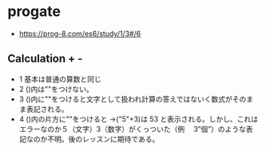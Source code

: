 # progate

- https://prog-8.com/es6/study/1/3#/6

## Calculation + -

- 1 基本は普通の算数と同じ
- 2 ()内は""をつけない。
- 3 ()内に""をつけると文字として扱われ計算の答えではないく数式がそのまま表記される。
- 4 ()内の片方に""をつけると →("5"+3)は 53 と表示される。しかし、これはエラーなのか５（文字）3（数字）がくっついた（例　 3”個”）のような表記なのか不明。後のレッスンに期待である。
